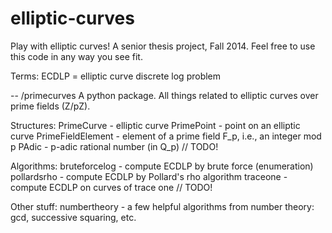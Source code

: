 elliptic-curves
===============
Play with elliptic curves!
A senior thesis project, Fall 2014.
Feel free to use this code in any way you see fit.

Terms:
ECDLP = elliptic curve discrete log problem

-- /primecurves
   A python package. All things related to elliptic curves over prime fields (Z/pZ).
   
   Structures:
      PrimeCurve        - elliptic curve
      PrimePoint        - point on an elliptic curve
      PrimeFieldElement - element of a prime field F_p, i.e., an integer mod p
      PAdic             - p-adic rational number (in Q_p)       // TODO!
      
   Algorithms:
      bruteforcelog     - compute ECDLP by brute force (enumeration)
      pollardsrho       - compute ECDLP by Pollard's rho algorithm
      traceone          - compute ECDLP on curves of trace one  // TODO!
      
   Other stuff:
      numbertheory      - a few helpful algorithms from number theory: gcd, successive squaring, etc.
      
      
      
      
      
